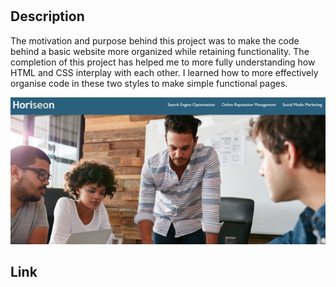 # <Horiseon Landing Page>

## Description

The motivation and purpose behind this project was to make the code behind a basic website more organized while retaining functionality. The completion of this project has helped me to more fully understanding how HTML and CSS interplay with each other. I learned how to more effectively organise code in these two styles to make simple functional pages. 

![The screenshot shows the header and large background imagae at the top of the page.](./assets/images/Screenshot%202022-07-14%20222729.png)
## Link


